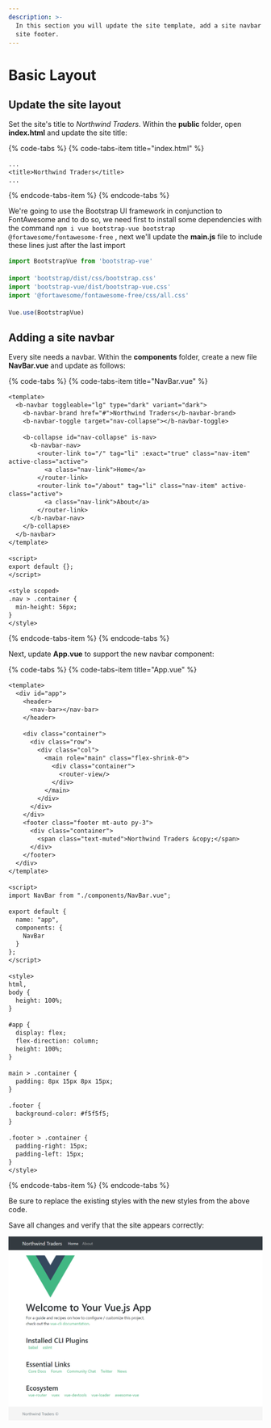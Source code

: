 ```yaml
---
description: >-
  In this section you will update the site template, add a site navbar and a
  site footer.
---
```


# Basic Layout

## Update the site layout

Set the site's title to _Northwind Traders_. Within the **public** folder, open **index.html** and update the site title:

{% code-tabs %}
{% code-tabs-item title="index.html" %}
```markup
...
<title>Northwind Traders</title>
...
```
{% endcode-tabs-item %}
{% endcode-tabs %}

We're going to use the Bootstrap UI framework in conjunction to FontAwesome and to do so, we need first to install some dependencies with the command `npm i vue bootstrap-vue bootstrap @fortawesome/fontawesome-free`  , next we'll update the **main.js** file to include these lines just after the last import

```javascript
import BootstrapVue from 'bootstrap-vue'

import 'bootstrap/dist/css/bootstrap.css'
import 'bootstrap-vue/dist/bootstrap-vue.css'
import '@fortawesome/fontawesome-free/css/all.css'

Vue.use(BootstrapVue)
```

## Adding a site navbar

Every site needs a navbar. Within the **components** folder, create a new file **NavBar.vue** and update as follows:

{% code-tabs %}
{% code-tabs-item title="NavBar.vue" %}
```markup
<template>
  <b-navbar toggleable="lg" type="dark" variant="dark">
    <b-navbar-brand href="#">Northwind Traders</b-navbar-brand>
    <b-navbar-toggle target="nav-collapse"></b-navbar-toggle>

    <b-collapse id="nav-collapse" is-nav>
      <b-navbar-nav>
        <router-link to="/" tag="li" :exact="true" class="nav-item" active-class="active">
          <a class="nav-link">Home</a>
        </router-link>
        <router-link to="/about" tag="li" class="nav-item" active-class="active">
          <a class="nav-link">About</a>
        </router-link>
      </b-navbar-nav>
    </b-collapse>
  </b-navbar>
</template>

<script>
export default {};
</script>

<style scoped>
.nav > .container {
  min-height: 56px;
}
</style>
```
{% endcode-tabs-item %}
{% endcode-tabs %}

Next, update **App.vue** to support the new navbar component:

{% code-tabs %}
{% code-tabs-item title="App.vue" %}
```markup
<template>
  <div id="app">
    <header>
      <nav-bar></nav-bar>
    </header>

    <div class="container">
      <div class="row">
        <div class="col">
          <main role="main" class="flex-shrink-0">
            <div class="container">
              <router-view/>
            </div>
          </main>
        </div>
      </div>
    </div>
    <footer class="footer mt-auto py-3">
      <div class="container">
        <span class="text-muted">Northwind Traders &copy;</span>
      </div>
    </footer>
  </div>
</template>

<script>
import NavBar from "./components/NavBar.vue";

export default {
  name: "app",
  components: {
    NavBar
  }
};
</script>

<style>
html,
body {
  height: 100%;
}

#app {
  display: flex;
  flex-direction: column;
  height: 100%;
}

main > .container {
  padding: 8px 15px 8px 15px;
}

.footer {
  background-color: #f5f5f5;
}

.footer > .container {
  padding-right: 15px;
  padding-left: 15px;
}
</style>
```
{% endcode-tabs-item %}
{% endcode-tabs %}

Be sure to replace the existing styles with the new styles from the above code.

Save all changes and verify that the site appears correctly:

![](../.gitbook/assets/2019-05-27_23-11-31.jpg)

